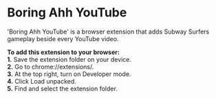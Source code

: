 # Boring Ahh YouTube

'Boring Ahh YouTube' is a browser extension that adds Subway Surfers gameplay beside every YouTube video.

**To add this extension to your browser:**<br/>
  **1.** Save the extension folder on your device.<br/>
  **2.** Go to chrome://extensions/.<br/>
  **3.** At the top right, turn on Developer mode.<br/>
  **4.** Click Load unpacked.<br/>
  **5.** Find and select the extension folder.
